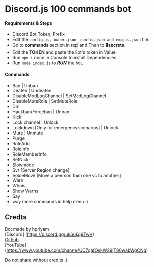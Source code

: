 # Discord.js 100 commands bot


#### Requirements & Steps
* Discord Bot Token, Prefix
* Edit the `config.js, owner.json, config.json and emojis.json` file.
* Go to **commands** section in repl and Then to **🔒secrets**.
* Edit the **TOKEN** and paste the Bot's token in Value.
* Run `npm i` once in Console to install Dependencies
* Run `node index.js` to ***RUN*** the bot.




#### Commands
* Ban | Unban
* Deafen | Undeafen
* DisableModLogChannel | SetModLogChannel
* DisableMuteRole | SetMuteRole
* Dm 
* Hackban/Forceban | Unban
* Kick
* Lock channel | Unlock
* Lockdown [Only for emergency scenarios] | Unlock
* Mute | Unmute
* Purge
* RoleAdd
* RoleInfo
* RoleMemberInfo
* SetNick
* Slowmode
* Svr [Server Region change]
* VoiceMove [Move a peerson from one vc to another]
* Warn
* Whois
* Show Warns
* Say
* way more commands in help menu :)

## Credts
Bot made by hpriyam
<br>[Discord] (https://discord.gg/uk6uKq9TwV)
<br>[Github](https://github.com/hpriyam8)
<br>[YouTube] (https://www.youtube.com/channel/UC7qafOskW29jT80wabWgCNg)

Do not share without credits :)